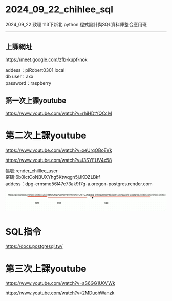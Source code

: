 # __2024_09_22_chihlee_sql__
2024_09_22 致理 113下新北 python 程式設計與SQL資料庫整合應用班

---

## 上課網址
https://meet.google.com/zfb-kupf-nok

addess：piRobert0301.local  
db user：axx  
password：raspberry  


## 第一次上課youtube
https://www.youtube.com/watch?v=rhiHDtYQCcM

# 第二次上課youtube
https://www.youtube.com/watch?v=xeUrqOBoEYk

https://www.youtube.com/watch?v=l3SYEUV4x58

帳號:render_chilllee_user  
密碼:6b0lctCoNBUXYhg5Ktwqgn5jJKDZLBkf  
addess：dpg-crnsmq56l47c73ak9f7g-a.oregon-postgres.render.com  

![alt text](image-1.png)

# SQL指令
https://docs.postgresql.tw/

# 第三次上課youtube

https://www.youtube.com/watch?v=aS6GG1U0VWk

https://www.youtube.com/watch?v=2MDuohWanzk